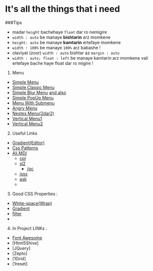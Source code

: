 It's all the things that i need
====

###Tips

 * madar `height` bachehaye `float` dar ro nemigire
 * `width : auto` be manaye <b>bishtarin</b> arz momkene
 * `height: auto` be manaye <b>kamtarin</b> ertefaye momkene
 * `width : 100%` be manaye `100%` arz babashe !
 *  olaviyat (zoor) `width : auto` bishtar az `margin : auto`
 * `width : auto; float : left` be manaye kamtarin arz momkene vali ertefaye bache haye float dar ro migire !


1. Menu
 * [Simple Menu](http://jsbin.com/ivohay/66/quiet)
 * [Simple Classic Menu](http://jsbin.com/elawad/32)
 * [Simple Blur Menu](http://jsbin.com/ivohay/56) [and also](http://jsbin.com/idelap/4)
 * [Simple PopUp Menu](http://jsbin.com/odecal/2)
 * [Menu With Submenu](http://jsbin.com/aqafin/6)
 * [Angry Menu](http://jsbin.com/izijih/3/quiet)
 * [Nestes Menu(2dar2)](http://jsbin.com/oxucin/10)
 * [Vertical Menu1](http://jsbin.com/ahogin/4)
 * [Vertical Menu2](http://jsbin.com/uvecej/7)
 
2. Useful Links
 * [Gradient(Editor)](http://www.colorzilla.com/gradient-editor/)
 * [Css Patterns](http://lea.verou.me/css3patterns/)
 * [Ali.MD/](http://Ali.md/)
   * [cpl](http://Ali.md/cpl)
   * [sl2](http://Ali.md/sl2)
     * [/pc](http://Ali.md/sl2/pc)
   * [jsss](http://Ali.md/jsss)
   * [ask](http://Ali.md/ask)
   * 
   
3. Good CSS Properties :
 * [White-space(Wrap)](http://docs.webplatform.org/wiki/css/properties/white-space)
 * [Gradient](https://developer.mozilla.org/en-US/docs/Web/CSS/gradient)
 * [filter](https://developer.mozilla.org/en-US/docs/Web/CSS/filter)
 * 
 
4. In Project LINKs :
 * [Font Awesome](http://netdna.bootstrapcdn.com/font-awesome/3.2.1/css/font-awesome.css)
 * [Html5Shive]
 * [JQuery]
 * [Zepto]
 * [1Grid]
 * [1reset]
